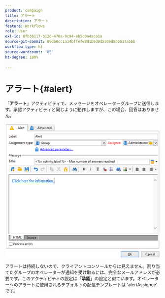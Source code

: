```yaml
---
product: campaign
title: アラート
description: アラート
feature: Workflows
role: User
exl-id: 8fb36117-b126-470a-9c94-eb5c0a4aca1a
source-git-commit: 09db0cc1a14bffefe8d1b8d0d5a06d5b6517a5bb
workflow-type: ht
source-wordcount: '85'
ht-degree: 100%

---
```


# アラート{#alert}



「**アラート**」アクティビティで、メッセージをオペレーターグループに送信します。承認アクティビティと同じように動作しますが、この場合、回答はありません。

![](assets/edit_alerte.png)

アラートは持続しないので、クライアントコンソールからは見えません。割り当てたグループのオペレーターが通知を受け取るには、完全なメールアドレスが必要です。このアクティビティの設定は「**承認**」の設定と似ています。オペレーターへのアラートに使用されるデフォルトの配信テンプレートは &#39;alertAssignee&#39;.です。
